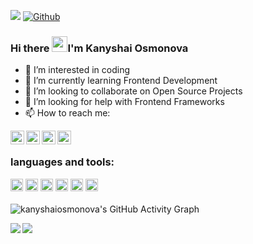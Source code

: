 ![](https://komarev.com/ghpvc/?username=kanyshaiosmonova&color=blue&label=PROFILE+VIEWS)
[![Github](https://img.shields.io/github/followers/kanyshaiosmonova?label=Follow&style=social)](https://github.com/kanyshaiosmonova)
### Hi there <img src="https://media.giphy.com/media/hvRJCLFzcasrR4ia7z/giphy.gif" width="25px">I'm Kanyshai Osmonova
- 👀 I’m interested in coding
- 🌱 I’m currently learning Frontend Development
- 👯 I’m looking to collaborate on Open Source Projects
- 🤔 I’m looking for help with Frontend Frameworks
- 📫 How to reach me: <br /> 
<a href="mailto:osmonova.kanyshai@gmail.com">
  <img align="left" alt="Kanyshai Osmonova" | Email" width="22px" src="https://www.svgrepo.com/show/92674/email.svg" />
</a>
<a href="https://twitter.com/kaniosmonova">
  <img align="left" alt="Kanyshai Osmonova" | Twitter" width="22px" src="https://raw.githubusercontent.com/peterthehan/peterthehan/master/assets/twitter.svg" />
</a>
<a href="https://www.linkedin.com/in/kanyshai-osmonova-0a91001b8/">
  <img align="left" alt="Kanyshai's LinkedIN" | width="22px" src="https://raw.githubusercontent.com/peterthehan/peterthehan/master/assets/linkedin.svg" />
</a>
<a href="https://www.facebook.com/kanyshai_osmonova20/">
  <img align="left" alt="Kanyshai's Facebook" | width="22px" src="https://raw.githubusercontent.com/peterthehan/peterthehan/master/assets/facebook.svg" />
</a>
<br />

### languages and tools: 
<code><img height="20" alt="html5" src="https://cdn.worldvectorlogo.com/logos/html-1.svg?style=flat-square&logo=github-actions&logoColor=white" /></code>
<code><img height="20" alt="css" src="https://cdn.worldvectorlogo.com/logos/css-3.svg?style=flat-square&logo=github-actions&logoColor=white"></code>
<code><img height="20" alt="Sass" src="https://cdn.worldvectorlogo.com/logos/sass-1.svg?style=flat-square&logo=github-actions&logoColor=white" /></code>
<code><img height="20" src="https://cdn.worldvectorlogo.com/logos/logo-javascript.svg?style=flat-square&logo=github-actions&logoColor=white"></code>
<code><img height="20" alt="git" src="https://cdn.worldvectorlogo.com/logos/git.svg?style=flat-square&logo=github-actions&logoColor=white" /></code>
<code><img height="20" alt="github actions" src="https://img.shields.io/badge/-Github_Actions-2088FF?style=flat-square&logo=github-actions&logoColor=white" /></code>
<br />
<br />
![kanyshaiosmonova's GitHub Activity Graph](https://activity-graph.herokuapp.com/graph?username=kanyshaiosmonova&theme=xcode)
<br />
<div>
<a href="https://github-readme-stats.vercel.app/api?username=kanyshaiosmonova&theme=tokyonight"> <img  align="left" src="https://github-readme-stats.vercel.app/api?username=kanyshaiosmonova&count_private=true&show_icons=true&theme=tokyonight" /></a>
<a href="https://github-readme-stats.vercel.app/api/top-langs/?username=kanyshaiosmonova&hide=php&theme=tokyonight"><img align="left" src="https://github-readme-stats.vercel.app/api/top-langs/?username=kanyshaiosmonova&hide=php&theme=tokyonight" /></a>
</div>
